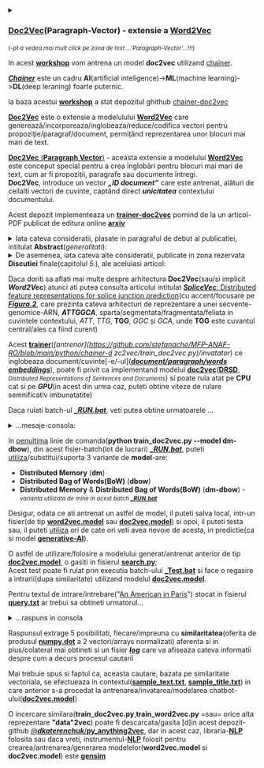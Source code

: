 <details><summary><h3><b></b><a href="https://ridgeant-com.translate.goog/blogs/langchain-embedding/?_x_tr_sl=en&_x_tr_tl=ro&_x_tr_hl=ro&_x_tr_pto=sc">Doc2Vec</a></b>(Paragraph-Vector) - extensie a <b></b><a href="https://ridgeant-com.translate.goog/blogs/langchain-embedding/?_x_tr_sl=en&_x_tr_tl=ro&_x_tr_hl=ro&_x_tr_pto=sc">Word2Vec</a></b></h3>   <small><i>(-pt a vedea mai mult click pe zona de text ...'Paragraph-Vector'...!!!</i>)</small></summary>
<br/><hr/><pre>Încorporarea LangChain: o scufundare în proces | ML și AI , inteligență artificială , învățare automată | 6 februarie 2024 | Ridgeant
<br/> 
<b>Încorporarea LangChain</b>
Procesarea limbajului natural (NLP) este arta și știința de a permite mașinilor să înțeleagă și să interacționeze cu limbajul uman.
În domeniul procesării limbajului natural (NLP), încorporarea textului este un proces crucial.
Încorporarea/Înglobarea textului se referă la procesul de conversie a cuvintelor sau expresiilor în vectori numerici, permițând mașinilor să 
înțeleagă și să proceseze limbajul într-o formă matematică.
Această transformare facilitează diverse sarcini NLP, cum ar fi <br/> - <a href="https://ridgeant-com.translate.goog/our-work/abstract-based-sentiment-analysis-system-for-the-hospitality-industry/?_x_tr_sl=en&_x_tr_tl=ro&_x_tr_hl=ro&_x_tr_pto=sc">analiza sentimentelor</a> ,<br/> - traducerea automată și<br/> - gruparea documentelor, prin captarea relațiilor semantice și a contextului în datele textuale.
În acest articol, vom vorbi despre procesul de încorporare LangChain și despre cum este gata să transforme viitorul NLP.

<b>Ce este mai exact LangChain?</b>
LangChain este un cadru open-source pentru dezvoltarea de aplicații bazate pe modele de limbaj.
LangChain, funcționând ca un cadru pentru integrarea modelelor de limbaj, împărtășește o mare parte în comun cu aplicațiile de 
model de limbaj general. 
Aceste aplicații includ analiza și rezumarea documentelor, <a href="https://ridgeant-com.translate.goog/blogs/llm-for-chatbot-design/?_x_tr_sl=en&_x_tr_tl=ro&_x_tr_hl=ro&_x_tr_pto=sc">dezvoltarea chatbot</a> , precum și analiza codului.
LangChain oferă toate instrumentele și integrările pentru construirea de aplicații LLM, inclusiv încărcarea, încorporarea și 
stocarea documentelor. 
Oferă o interfață standard pentru lanțuri, o mulțime de integrări cu alte instrumente și lanțuri end-to-end pentru aplicații comune.

<b>Cum eficientizează LangChain înglobările?</b>
LangChain eficientizează procesul de încorporare, permițând utilizatorilor să se implice cu modele de încorporare a textului prin 
intermediul prompturilor. 
Aceste solicitări servesc ca interogări în limbaj natural, spunând acțiunile dorite pe care doriți să le efectueze modelul.
Are o varietate de modele de încorporare a textului, fiecare cu avantajele și dezavantajele sale. 
Acestea includ OpenAI, Cohere și Hugging Face. 
Acești furnizori oferă o gamă de modele pre-instruite care pot fi utilizate pentru diferite sarcini NLP.
De exemplu, GPT-3 de la OpenAI este un model de limbaj de ultimă generație, antrenat pe o cantitate masivă de date text. 
Modelele de încorporare Cohere sunt concepute pentru a fi extrem de precise și eficiente, cu accent pe reducerea cantității de date 
necesare pentru antrenament. 
Hugging Face oferă o gamă largă de modele pre-antrenate, inclusiv BERT, RoBERTa și GPT-2, care pot fi reglate fin pentru sarcini 
specifice NLP.
În LangChain, aceste modele au capacitatea de a produce încorporare atât pentru interogări, cât și pentru documente. 
Când o interogare este supusă încorporarii, șirul de text este convertit într-o matrice de valori numerice, fiecare valoare 
reprezentând o dimensiune în spațiul de încorporare. 
Pentru documente, funcția embedDocuments acceptă o matrice de șiruri de text și returnează o matrice a înglobărilor respective.
Să vedem cum funcționează:<br/>
Pasul 1: <b>Preprocesarea datelor</b>
-Pentru PDF-uri:
Extrageți text din PDF-uri folosind PyPDF2, biblioteca PyMuPDF.
-Pentru CSV-uri:
Citiți fișiere CSV folosind Pandas.

prelucrarea datelor LongChain Embedding
<img src="https://github.com/stefanache/MFP-ANAF-RO/blob/main/python/chainer-doc2vec/data-processing-LongChain-Embedding-768x426.png"/>

Pasul 2: <b>Procesarea textului</b>
Tokenizați textul folosind biblioteci precum NLTK sau
Efectuați curățarea și normalizarea textului.<br/>
Pasul 3: <b>Încorporarea generației</b>
Utilizați modelul RAG pentru a genera înglobări. 
(Modelul RAG este un tip de model de limbaj care combină elemente atât de <b>regăsire</b>, cât și de <b>generare</b> în sarcinile de procesare a 
limbajului natural)
Acest proces de regăsire ajută la identificarea și colectarea informațiilor pertinente legate de contextul dat.
Aici, „generare” se referă la procesul de creare a unui text sau a unui conținut asemănător omului folosind modele de 
învățare automată. 
Acestea includ propoziții, paragrafe sau fragmente mai lungi de text care imită limbajul uman.

Acum, ne vom îndrepta către abordări pentru formarea LLM:
<b>Abordări pentru formarea LLM:</b>
Există două abordări prin care putem ajusta LLM-urile cu propriile noastre date pentru o anumită sarcină (cum ar fi 
întrebare-răspuns, rezumare etc.). 
Putem folosi <a href="https://ridgeant-com.translate.goog/blogs/retrieval-augmented-generation/?_x_tr_sl=en&_x_tr_tl=ro&_x_tr_hl=ro&_x_tr_pto=sc">RAG</a> care oferă cum să încorporați datele dvs. de afaceri cu LLM-urile în timp ce executăm interogări ale clienților 
asupra datelor de afaceri.
Reglajul fin este o alegere excelentă atunci când avem o cantitate mare de date etichetate specifice sarcinii.
RAG oferă clienților o modalitate de a se angaja în conversații cu aceste documente și de a obține răspunsuri la întrebările lor din 
documente folosind LLM.

Acum, să discutăm despre diferite tipuri de modele de încorporare.
<h5>Explorarea peisajului divers al modelelor de încorporare</h5>
Există o gamă diversă de modele de încorporare care joacă un rol esențial în transformarea datelor textuale într-un format numeric. 
Aceste modele formează coloana vertebrală a aplicațiilor NLP și permit mașinilor să le înțeleagă și să le proceseze eficient. 
În această parte, explorăm diverse modele de încorporare, fiecare oferind metode și capabilități distincte.

<b>Înglobare de cuvinte</b>
-<b>Word2Vec</b>: Utilizează încorporarea cuvintelor, captând semnificațiile semantice ale cuvintelor într-un spațiu vectorial.
-<b>GloVe</b> (Global Vectors for Word Representation): Învață vectorii de cuvinte prin factorizarea logaritmului matricei de
  co-ocurență a cuvintelor.

<b>Modele lingvistice pre-instruite</b>
-<b>BERT</b> (Bidirectional Encoder Representations from Transformers): extrage înglobări contextualizate pentru cuvinte sau propoziții.
-<b>GPT</b> (Generative Pre-Trained Transformer): generează înglobări folosind învățarea nesupravegheată pe un corpus mare.
-<b>XLNet</b>: Un model bazat pe transformator care utilizează modelarea limbajului bazat pe permutare.

<b>Modele de încorporare personalizate</b>
-<b>Doc2Vec</b>: Învață încorporarea la nivel de document.
-<b>Sentence Transformers</b>: se concentrează pe încorporarea propozițiilor, utilizând modele de transformatoare pre-antrenate,
   cum ar fi <b>BERT</b> sau <b>RoBERTa</b>, pentru încorporarea propozițiilor.

<b>biblioteca FAISS</b>
FAISS, care înseamnă Facebook AI Similarity Search, este o bibliotecă open-source dezvoltată de Facebook AI Research. 
Este conceput pentru a efectua eficient căutarea de similaritate și gruparea seturi de date la scară mare, în special în 
contextul vectorilor cu dimensiuni mari.

<b>LangChain Embeddings: un pilon fundamental al cadrului AI</b>
LangChain Embeddings se mândrește cu o serie de caracteristici cheie care îmbunătățesc experiența generală a utilizatorului. 
Versatilitatea platformei strălucește prin compatibilitatea cu diverși furnizori de modele, oferind utilizatorilor libertatea de
a-l selecta pe cel care se aliniază cerințelor lor specifice.
Asigurând eficiența, LangChain încorporează caracteristici precum setările de timeout și gestionarea limitelor de rată, 
garantând o utilizare fără întreruperi a API-ului. 
Mai mult, platforma acordă prioritate fiabilității cu mecanisme de gestionare a erorilor încorporate, permițându-i să reîncerce 
automat o solicitare de până la 6 ori în cazul unei erori API, consolidându-și performanța robustă.
De la analize complexe de date la chatbot-uri captivante, AI a revoluționat diverse domenii. 
Servind drept coloană vertebrală pentru numeroase <a href="https://ridgeant-com.translate.goog/services/machine-learning-services/?_x_tr_sl=en&_x_tr_tl=ro&_x_tr_hl=ro&_x_tr_pto=sc">soluții de inteligență artificială</a> , modelele lingvistice mari (LLM) permit 
interacțiunile umane, cu ușurință în utilizare și intuitivitate.</pre><br/><hr/>
</details>

 In acest [**workshop**](https://github.com/stefanache/MFP-ANAF-RO/tree/main/python/chainer-doc2vec) vom antrena un model **doc2vec** utilizand [chainer](https://docs.chainer.org/en/stable/).

[***Chainer***](https://docs.chainer.org/en/stable/) este un cadru **AI**(artificial inteligence)->**ML**(machine learning)->**DL**(deep leraning) foarte puternic.

la baza acestui [**workshop**](https://github.com/stefanache/MFP-ANAF-RO/tree/main/python/chainer-doc2vec) a stat depozitul ghithub [chainer-doc2vec](https://github.com/monthly-hack/chainer-doc2vec)

[**Doc2Vec**](https://medium.com/kinomoto-mag/developing-enhanced-chatbots-with-langchain-and-document-embeddings-an-extensive-manual-and-6ad4b4844dc8) este o extensie a modelulului [**Word2Vec**](https://bakshiharsh55.medium.com/text-embedding-models-in-langchain-887f1873c7ac) care generează/incorporeaza/inglobeaza/reduce/codifica vectori pentru propoziție/paragraf/document, permițând reprezentarea unor blocuri mai mari de text.


[**Doc2Vec** (**Paragraph Vector**)](https://medium.com/kinomoto-mag/developing-enhanced-chatbots-with-langchain-and-document-embeddings-an-extensive-manual-and-6ad4b4844dc8) - aceasta extensie a modelului [**Word2Vec**](https://en.wikipedia.org/wiki/Word2vec) este conceput special pentru a crea înglobări pentru blocuri mai mari de text, cum ar fi propoziții, paragrafe sau documente întregi. <br/>**Doc2Vec**, introduce un vector ***„ID document”*** care este antrenat, alături de ceilalti vectori de cuvinte, captând direct ***unicitatea*** contextului documentului.

Acest depozit implementeaza un [**trainer-doc2vec**](https://github.com/stefanache/MFP-ANAF-RO/blob/main/python/chainer-doc2vec/train_doc2vec.py) pornind de la un articol-PDF publicat de editura online [**arxiv**](https://arxiv.org/pdf/1405.4053v2)

<details><summary>Iata cateva consideratii, plasate in paragraful de debut al publicatiei, intitulat <b>Abstract</b>(<i>generalitati</i>):</summary>
<hr/>
<br/>Mulți algoritmi de învățare automată(<b>ML</b>) necesită ca intrarea sa fie reprezentată ca(sau daca vreti, codificata/rezumata/eticheta/redusa la-) o caracteristică vectoriala de lungime fixă(reprezentare prin caracteristici ale/extrase din portiuni[-lor] de <b>text</b>). 

Când vine vorba de texte, una dintre cele mai comune caracteristici de lungime fixă sunt bag-ul(punga/sac) de cuvinte(eng.<b>BoW</b>).

În ciuda popularității lor, caracteristicile sacului de cuvinte(<b>BoW</b>), au două slăbiciuni/dezavantaje majore: 
 - pierd ordinea cuvintelor, si de asemenea, 
 - ignoră semantica cuvintelor. 

<br/>De exemplu, "puternic", "puternic"
și "Paris" sunt la fel de îndepărtate ca importanta(ma refer aici la ...distantele din spatiul vectorial al caracteristicilor). 
<br/>În această lucrare, se propune <b>Paragraf-Vector</b>, un algoritm nesupravegheat
care învață o caracteristică de lungime fixă<br/>(caracteristica, reprezentata 
de, bucăți de text cu lungime variabilă, cum ar fi:<br/>

    - propoziții, 
    - paragrafe și 
    - documente

   ).
       
<br/>Acest algoritm reprezintă fiecare document, printr-un vector care este antrenat să prezică 
cuvintele din document. <br/>Construcția sa, conferă acestui algoritm,
potențialul de a depăși punctele slabe ale modele de cuvinte(<b>BoW</b>). 
<br/>Rezultatele empirice arată că <b>Paragraf-Vectorii</b>(a se vedea graficele de performanta) depășesc, modelele de sac de cuvinte(<b>BoW</b>)
precum și alte tehnici de reprezentare a textului <br/>În cele din urmă, se pot realiza noi rezultate, pe mai multe sarcini de analiză a textului, cum ar fi

   - clasificări și
   - analiza sentimentelor(SA).<hr/>
</details>

<details><summary>De asemenea, iata cateva alte consideratii, publicate in zona rezervata <b>Discutiei</b> finale(capitolul <i>5.</i>), ale aceluiasi articol:</summary>
<hr/>
<br/>Am vazut in PDF-ul <b><i>arxiv</i></b> cum învățarea nesupravegheată, <b>Paragraf-Vector</b>, algoritm care învață(reprezentări vectoriale) din
bucăți de text de o lungime variabila, cum ar fi propoziții și documente.

Reprezentările vectoriale sunt învățate pentru a prezice cuvintele(aproximativ corect) în contexte eșantionate din paragraf.

Experimentele noastre pe mai multe sarcini de clasificare a textului, cum ar fi
<b><i>Analiză a sentimentelor</i></b> pe seturile de date:

  - [***Stanford Treebank***](https://www.kaggle.com/datasets/atulanandjha/stanford-sentiment-treebank-v2-sst2) și 
  - [***IMDB***](https://developer.imdb.com/non-commercial-datasets/)

demonstrează că metoda este competitivă cu cele mai avansate metode. 
<br/>Performanța bună, demonstrează meritele
algoritmului <b>Paragraf-Vector</b> în captarea semanticii paragrafelor. 
<br/>De fapt, <b>vectorii-paragraf</b> au potențialul de a
depăși multe puncte slabe ale modelelor de tip sac de cuvinte(<b>BoW</b>).
<br/>Deși obiectivul acestei lucrări este de a reprezenta <b>texte</b>,
totusi ea poate fi aplicată si pentru a învăța reprezentări pentru
terte-date. <br/>În domeniile <b><i>non-text</i></b>(ex. imagini ce pot contine text-grafic dar nu numai), în care capabilitatea-analizarii nu este disponibilă, este de  așteptat ca modelele <b>Paragraph-Vector</b> să fie o alternativă puternică.
<hr/>
</details>

Daca doriti sa aflati mai multe despre arhitectura **Doc2Vec**(sau/si implicit ***Word2Vec***) atunci ati putea consulta articolul intitulat [***SpliceVec***: Distributed feature representations for splice junction prediction](https://www.researchgate.net/publication/323841759_SpliceVec_Distributed_feature_representations_for_splice_junction_prediction)(cu accent/focusare pe [***Figura.2***](https://github.com/stefanache/MFP-ANAF-RO/blob/main/python/chainer-doc2vec/Architecture-of-word2vec-and-doc2vec-models-a-CBOW-for-word2vec-b-skip-gram-for.png), care prezinta cateva arhitecturi de reprezentare a unei secvente-genomice-ARN, ***ATTGGCA***, sparta/segmentata/fragmentata/feliata in cuvintele contextului, *ATT*, *TTG*, **TGG**, *GGC* și *GCA*, unde **TGG** este cuvantul central/ales ca fiind curent)

Acest [**trainer**](https://github.com/monthly-hack/chainer-doc2vec)(<i>[antrenor](https://github.com/stefanache/MFP-ANAF-RO/blob/main/python/chainer-d zc2vec/train_doc2vec.py)/invatator</i>) ce inglobeaza document/cuvinte[-e/-ul]([***document/paragraph/words***](https://radimrehurek.com/gensim/models/doc2vec.html) [***embeddings***](https://python.langchain.com/v0.1/docs/modules/data_connection/text_embedding/)), poate fi privit ca implementand modelul [**doc2vec**](https://markroxor.github.io/gensim/static/notebooks/doc2vec-wikipedia.html)([**DRSD**](https://en.wikipedia.org/wiki/Sentence_embedding), <small><i>Distributed Representations of Sentences and Documents</i></small>) si poate rula atat pe **CPU** cat si pe ***GPU***(in acest din urma caz, puteti obtine viteze de rulare semnificativ imbunatatite)<br/>

Daca rulati batch-ul [***_RUN.bat***](https://github.com/stefanache/MFP-ANAF-RO/blob/main/python/chainer-doc2vec/_RUN.bat), veti putea obtine  urmatoarele ...
<details><summary>...mesaje-consola:</summary>
<hr/> 
 <br/>https://github.com/monthly-hack/chainer-doc2vec/tree/master

must be patient...if have not more resources like GPU....

<pre>
GPU: -1

# unit: 200

Window: 10

Minibatch-size: 1000

# epoch: 20

Training model: **dm-dbow**

Output type: hsm


n_vocab: 11088

n_docs: 10

data length: 72216

epoch       main/loss

1           144392
     total [###...............................................]  6.87%
this epoch [##################................................] 37.40%
       100 iter, 1 epoch / 20 epochs
       inf iters/sec. Estimated time to finish: 0:00:00.

2           129403
     total [######............................................] 13.74%
this epoch [#####################################.............] 74.80%
       200 iter, 2 epoch / 20 epochs
   0.92129 iters/sec. Estimated time to finish: 0:22:42.895942.

3           145010

4           133155
     total [##########........................................] 20.55%
this epoch [#####.............................................] 11.08%
       300 iter, 4 epoch / 20 epochs
    0.9105 iters/sec. Estimated time to finish: 0:21:15.278315.

5           130605
     total [#############.....................................] 27.42%
this epoch [########################..........................] 48.48%
       400 iter, 5 epoch / 20 epochs
   0.89849 iters/sec. Estimated time to finish: 0:19:38.967753.

6           135578
     total [#################.................................] 34.29%
this epoch [##########################################........] 85.88%
       500 iter, 6 epoch / 20 epochs
   0.89046 iters/sec. Estimated time to finish: 0:17:56.276151.

7           134106

8           134070
     total [####################..............................] 41.11%
this epoch [###########.......................................] 22.16%
       600 iter, 8 epoch / 20 epochs
   0.89715 iters/sec. Estimated time to finish: 0:15:58.631317.

9           128852
     total [#######################...........................] 47.98%
this epoch [#############################.....................] 59.56%
       700 iter, 9 epoch / 20 epochs
   0.89715 iters/sec. Estimated time to finish: 0:14:06.341340.

10          127140
     total [###########################.......................] 54.85%
this epoch [################################################..] 96.96%
       800 iter, 10 epoch / 20 epochs
   0.86712 iters/sec. Estimated time to finish: 0:12:39.723066.

11          152377

12          137933
     total [##############################....................] 61.66%
this epoch [################..................................] 33.24%
       900 iter, 12 epoch / 20 epochs
   0.85851 iters/sec. Estimated time to finish: 0:10:52.005972.

13          138708
     total [##################################................] 68.53%
this epoch [###################################...............] 70.64%
      1000 iter, 13 epoch / 20 epochs
   0.86378 iters/sec. Estimated time to finish: 0:08:51.726453.

14          135309

15          143965
     total [#####################################.............] 75.35%
this epoch [###...............................................]  6.93%
      1100 iter, 15 epoch / 20 epochs
    0.8594 iters/sec. Estimated time to finish: 0:06:58.933495.

16          133493
     total [#########################################.........] 82.22%
this epoch [######################............................] 44.32%
      1200 iter, 16 epoch / 20 epochs
   0.86015 iters/sec. Estimated time to finish: 0:05:01.844459.

17          138828
     total [############################################......] 89.09%
this epoch [########################################..........] 81.72%
      1300 iter, 17 epoch / 20 epochs
   0.85934 iters/sec. Estimated time to finish: 0:03:05.369836.

18          124601

19          125711
     total [###############################################...] 95.90%
this epoch [#########.........................................] 18.01%
      1400 iter, 19 epoch / 20 epochs
   0.86159 iters/sec. Estimated time to finish: 0:01:09.478896.

20          139796

Press any key to continue . . .
</pre>
<hr/>
<br/>
</details>

In [penultima](https://dexonline.ro/definitie/penultima) linie de comanda(**python train_doc2vec.py --model dm-dbow**), din acest fisier-batch(lot de lucrari) [***_RUN.bat***](https://github.com/stefanache/MFP-ANAF-RO/blob/main/python/chainer-doc2vec/_RUN.bat), puteti [utiliza](https://medium.com/kinomoto-mag/developing-enhanced-chatbots-with-langchain-and-document-embeddings-an-extensive-manual-and-6ad4b4844dc8)/substitui/suporta 3 variante de **model**-are:

 - **Distributed Memory** (**dm**)
 - **Distributed Bag of Words(BoW)** (**dbow**) 
 - **Distributed Memory** & **Distributed Bag of Words(BoW)** (**dm-dbow**) - <small><i>varianta utilizata de mine in acest batch [***_RUN.bat***](https://github.com/stefanache/MFP-ANAF-RO/blob/main/python/chainer-doc2vec/_RUN.bat)</i></small>

Desigur, odata ce ati antrenat un astfel de model, il puteti salva local, intr-un fisier(de tip [**word2vec.model**](https://github.com/stefanache/MFP-ANAF-RO/blob/main/python/chainer-doc2vec/word2vec.model) sau [**doc2vec.model**](https://github.com/stefanache/MFP-ANAF-RO/blob/main/python/chainer-doc2vec/doc2vec.model)) si opoi, il puteti testa sau, il puteti [utiliza](https://medium.com/kinomoto-mag/developing-enhanced-chatbots-with-langchain-and-document-embeddings-an-extensive-manual-and-6ad4b4844dc8) ori de cate ori veti avea nevoie de acesta, in predictie(ca si model [**generative-AI**](https://spotintelligence.com/2023/09/06/doc2vec/)).

O astfel de utilizare/folosire a modelului generat/antrenat anterior de tip [**doc2vec.model**](https://medium.com/wisio/a-gentle-introduction-to-doc2vec-db3e8c0cce5e), o gasiti in fisierul [**search.py**](https://github.com/stefanache/MFP-ANAF-RO/blob/main/python/chainer-doc2vec/search.py); 
<br/>Acest test poate fi rulat prin executia batch-ului [**_Test.bat**](https://github.com/stefanache/MFP-ANAF-RO/blob/main/python/chainer-doc2vec/_Test.bat) si face o regasire a intrarii(dupa similaritate) utilizand modelul [**doc2vec.model**](https://github.com/stefanache/MFP-ANAF-RO/blob/main/python/chainer-doc2vec/doc2vec.model).

Pentru textul de intrare/intrebare("[An American in Paris](https://www.imdb.com/title/tt0043278/)") stocat in fisierul [**query.txt**](https://github.com/stefanache/MFP-ANAF-RO/blob/main/python/chainer-doc2vec/input.txt) ar trebui sa obtineti urmatorul... 
<details><summary>...raspuns in consola</summary>
  <br/><hr/>
  <pre>
    https://github.com/monthly-hack/chainer-doc2vec/tree/master
    TEST: do not must be patient...
    >> query: <a href="https://en.wikipedia.org/wiki/An_American_in_Paris_(film)">An American in Paris</a>
    <a href="https://en.wikipedia.org/wiki/Aristotle">Aristotle</a>:       0.16381007432937622
    A:               0.10739149153232574
    Albedo:          0.10110612213611603
    Achilles:        0.08995915949344635
    Abraham Lincoln: 0.0801846906542778
    >>
    Press any key to continue . . .
  </pre>
  <hr/><br/>
</details>

Raspunsul extrage 5 posibilitati, fiecare/impreuna cu **similaritatea**(oferita de produsul [**numpy.dot**](https://numpy.org/doc/stable/reference/generated/numpy.dot.html) a 2 vectori/arrays normalizati) aferenta si in plus/colateral mai obtineti si un fisier [***log***](https://github.com/stefanache/MFP-ANAF-RO/blob/main/python/chainer-doc2vec/result/log) care va afiseaza cateva informatii despre cum a decurs procesul cautarii

Mai trebuie spus si faptul ca, aceasta cautare, bazata pe similaritate vectoriala, se efectueaza in contextul([**sample_text.txt**](https://github.com/stefanache/MFP-ANAF-RO/blob/main/python/chainer-doc2vec/sample_text.txt), [**sample_title.txt**](https://github.com/stefanache/MFP-ANAF-RO/blob/main/python/chainer-doc2vec/sample_title.txt)) in care anterior s-a procedat la antrenarea/invatarea/modelarea chatbot-ului([**doc2vec.model**](https://github.com/stefanache/MFP-ANAF-RO/blob/main/python/chainer-doc2vec/doc2vec.model))

O incercare similara(**train_doc2vec.py**,**train_word2vec.py** =sau=  orice alta reprezentare **"data"2vec**) poate fi descarcata/gasita [d]in acest depozit-github [@***dkaterenchuk***/**py_anything2vec**](https://github.com/dkaterenchuk/py_anything2vec), dar in acest caz, libraria-[**NLP**](https://dokumen.pub/practical-natural-language-processing-a-comprehensive-guide-to-building-real-world-nlp-systems-1492054054-9781492054054-h-1409126.html) folosita sau daca vreti, instrumentul-[**NLP**](https://www.netinfo.click/books/prog/The%20Handbook%20of%20NLP%20with%20Gensim.pdf) folosit pentru crearea/antrenarea/generarea modelelor(**word2vec.model** si **doc2vec.model**) este [**gensim**](https://radimrehurek.com/gensim/)
